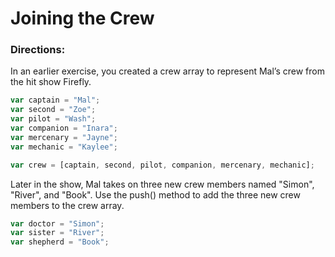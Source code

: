 # Joining the Crew

### Directions:
In an earlier exercise, you created a crew array to represent Mal’s crew from the hit show Firefly.
```js
var captain = "Mal";
var second = "Zoe";
var pilot = "Wash";
var companion = "Inara";
var mercenary = "Jayne";
var mechanic = "Kaylee";

var crew = [captain, second, pilot, companion, mercenary, mechanic];
```

Later in the show, Mal takes on three new crew members named "Simon", "River", and "Book". Use the push() method to add the three new crew members to the crew array.
```js
var doctor = "Simon";
var sister = "River";
var shepherd = "Book";
```
